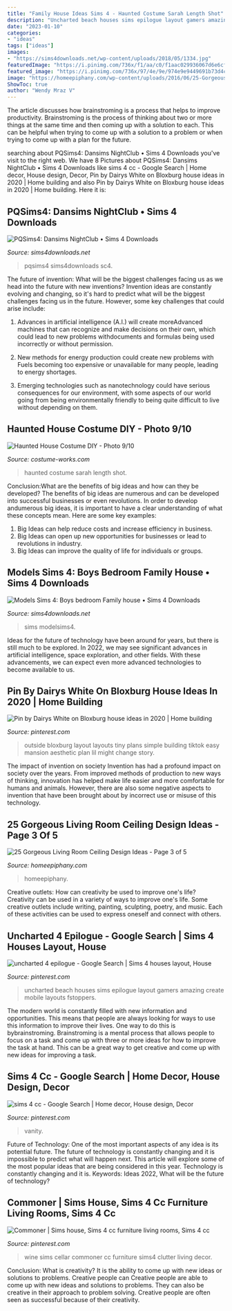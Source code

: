 ```yaml
---
title: "Family House Ideas Sims 4 - Haunted Costume Sarah Length Shot"
description: "Uncharted beach houses sims epilogue layout gamers amazing create mobile layouts fstoppers"
date: "2023-01-10"
categories:
- "ideas"
tags: ["ideas"]
images:
- "https://sims4downloads.net/wp-content/uploads/2018/05/1334.jpg"
featuredImage: "https://i.pinimg.com/736x/f1/aa/c0/f1aac029936067d6e6cf2a26d90f6e72--uncharted--house-beach-houses.jpg"
featured_image: "https://i.pinimg.com/736x/97/4e/9e/974e9e9449691b73d4caf8cbee2b1bc5.jpg"
image: "https://homeepiphany.com/wp-content/uploads/2016/06/25-Gorgeous-Living-Room-Ceiling-Design-Ideas-14-768x576.jpg"
ShowToc: true
author: "Wendy Mraz V"
---
```



The article discusses how brainstroming is a process that helps to improve productivity. Brainstroming is the process of thinking about two or more things at the same time and then coming up with a solution to each. This can be helpful when trying to come up with a solution to a problem or when trying to come up with a plan for the future.

	

		
searching about PQSims4: Dansims NightClub • Sims 4 Downloads you've visit to the right web. We have 8 Pictures about PQSims4: Dansims NightClub • Sims 4 Downloads like sims 4 cc - Google Search | Home decor, House design, Decor, Pin by Dairys White on Bloxburg house ideas in 2020 | Home building and also Pin by Dairys White on Bloxburg house ideas in 2020 | Home building. Here it is:
		
    
## PQSims4: Dansims NightClub • Sims 4 Downloads

<img loading=lazy src="https://sims4downloads.net/wp-content/uploads/2016/02/2116.jpg" onerror="this.onerror=null;this.src='https://tse3.mm.bing.net/th?id=OIP.qhquW-5rxarSK_iQDdtZ9wHaE7&amp;pid=15.1';" alt="PQSims4: Dansims NightClub • Sims 4 Downloads">

_Source: sims4downloads.net_

>pqsims4 sims4downloads sc4. 

	

The future of invention: What will be the biggest challenges facing us as we head into the future with new inventions?
Invention ideas are constantly evolving and changing, so it's hard to predict what will be the biggest challenges facing us in the future. However, some key challenges that could arise include:
1. Advances in artificial intelligence (A.I.) will create moreAdvanced machines that can recognize and make decisions on their own, which could lead to new problems withdocuments and formulas being used incorrectly or without permission.

2. New methods for energy production could create new problems with Fuels becoming too expensive or unavailable for many people, leading to energy shortages.

3. Emerging technologies such as nanotechnology could have serious consequences for our environment, with some aspects of our world going from being environmentally friendly to being quite difficult to live without depending on them.

    
## Haunted House Costume DIY - Photo 9/10

<img loading=lazy src="https://photos.costume-works.com/full/haunted_house10.jpg" onerror="this.onerror=null;this.src='https://tse4.mm.bing.net/th?id=OIP.s2yrIJlafJo1gvddwwWklgHaJ4&amp;pid=15.1';" alt="Haunted House Costume DIY - Photo 9/10">

_Source: costume-works.com_

>haunted costume sarah length shot. 

	

Conclusion:What are the benefits of big ideas and how can they be developed?
The benefits of big ideas are numerous and can be developed into successful businesses or even revolutions. In order to develop andumerous big ideas, it is important to have a clear understanding of what these concepts mean. Here are some key examples: 
1. Big Ideas can help reduce costs and increase efficiency in business. 
2. Big Ideas can open up new opportunities for businesses or lead to revolutions in industry. 
3. Big Ideas can improve the quality of life for individuals or groups.

    
## Models Sims 4: Boys Bedroom Family House • Sims 4 Downloads

<img loading=lazy src="https://sims4downloads.net/wp-content/uploads/2018/05/1334.jpg" onerror="this.onerror=null;this.src='https://tse3.mm.bing.net/th?id=OIP.8OyFW3Sfq06d1pikJdutaQHaEL&amp;pid=15.1';" alt="Models Sims 4: Boys bedroom Family house • Sims 4 Downloads">

_Source: sims4downloads.net_

>sims modelsims4. 

	

Ideas for the future of technology have been around for years, but there is still much to be explored. In 2022, we may see significant advances in artificial intelligence, space exploration, and other fields. With these advancements, we can expect even more advanced technologies to become available to us.

    
## Pin By Dairys White On Bloxburg House Ideas In 2020 | Home Building

<img loading=lazy src="https://i.pinimg.com/736x/97/4e/9e/974e9e9449691b73d4caf8cbee2b1bc5.jpg" onerror="this.onerror=null;this.src='https://tse2.mm.bing.net/th?id=OIP.fMpXmw_MMCHes_PUuwP-lwHaNK&amp;pid=15.1';" alt="Pin by Dairys White on Bloxburg house ideas in 2020 | Home building">

_Source: pinterest.com_

>outside bloxburg layout layouts tiny plans simple building tiktok easy mansion aesthetic plan lil might change story. 

	

The impact of invention on society
Invention has had a profound impact on society over the years. From improved methods of production to new ways of thinking, innovation has helped make life easier and more comfortable for humans and animals. However, there are also some negative aspects to invention that have been brought about by incorrect use or misuse of this technology.

    
## 25 Gorgeous Living Room Ceiling Design Ideas - Page 3 Of 5

<img loading=lazy src="https://homeepiphany.com/wp-content/uploads/2016/06/25-Gorgeous-Living-Room-Ceiling-Design-Ideas-14-768x576.jpg" onerror="this.onerror=null;this.src='https://tse1.mm.bing.net/th?id=OIP.q9LtE6tdvePor1MBZWIvWAHaFj&amp;pid=15.1';" alt="25 Gorgeous Living Room Ceiling Design Ideas - Page 3 of 5">

_Source: homeepiphany.com_

>homeepiphany. 

	

Creative outlets: How can creativity be used to improve one's life?
Creativity can be used in a variety of ways to improve one's life. Some creative outlets include writing, painting, sculpting, poetry, and music. Each of these activities can be used to express oneself and connect with others.

    
## Uncharted 4 Epilogue - Google Search | Sims 4 Houses Layout, House

<img loading=lazy src="https://i.pinimg.com/736x/f1/aa/c0/f1aac029936067d6e6cf2a26d90f6e72--uncharted--house-beach-houses.jpg" onerror="this.onerror=null;this.src='https://tse4.mm.bing.net/th?id=OIP._3MKL1njDeZg3f-4g9p_SwHaEK&amp;pid=15.1';" alt="uncharted 4 epilogue - Google Search | Sims 4 houses layout, House">

_Source: pinterest.com_

>uncharted beach houses sims epilogue layout gamers amazing create mobile layouts fstoppers. 

	

The modern world is constantly filled with new information and opportunities. This means that people are always looking for ways to use this information to improve their lives. One way to do this is bybrainstroming. Brainstroming is a mental process that allows people to focus on a task and come up with three or more ideas for how to improve the task at hand. This can be a great way to get creative and come up with new ideas for improving a task.

    
## Sims 4 Cc - Google Search | Home Decor, House Design, Decor

<img loading=lazy src="https://i.pinimg.com/736x/b3/88/1c/b3881c4d0c9109952d6809f3e9a0639b--the-sims-sims-.jpg" onerror="this.onerror=null;this.src='https://tse1.mm.bing.net/th?id=OIP.8noUQh_Vl6W_bEWIygqV0QHaEj&amp;pid=15.1';" alt="sims 4 cc - Google Search | Home decor, House design, Decor">

_Source: pinterest.com_

>vanity. 

	

Future of Technology: One of the most important aspects of any idea is its potential future. The future of technology is constantly changing and it is impossible to predict what will happen next. This article will explore some of the most popular ideas that are being considered in this year.
Technology is constantly changing and it is. Keywords: Ideas 2022, What will be the future of technology?

    
## Commoner | Sims House, Sims 4 Cc Furniture Living Rooms, Sims 4 Cc

<img loading=lazy src="https://i.pinimg.com/736x/cb/ed/a2/cbeda2f87808c29f5911798598079ec2--wine-cellars-shopping.jpg" onerror="this.onerror=null;this.src='https://tse4.mm.bing.net/th?id=OIP.kOyE6Ig3dCoVTxF4qM3KdwHaKR&amp;pid=15.1';" alt="Commoner | Sims house, Sims 4 cc furniture living rooms, Sims 4 cc">

_Source: pinterest.com_

>wine sims cellar commoner cc furniture sims4 clutter living decor. 

	

Conclusion: What is creativity? It is the ability to come up with new ideas or solutions to problems. Creative people can
Creative people are able to come up with new ideas and solutions to problems. They can also be creative in their approach to problem solving. Creative people are often seen as successful because of their creativity.

